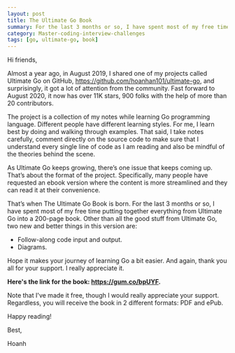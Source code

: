 ```yaml
---
layout: post
title: The Ultimate Go Book
summary: For the last 3 months or so, I have spent most of my free time putting together everything from Ultimate Go into a 200-page book.
category: Master-coding-interview-challenges
tags: [go, ultimate-go, book]
---
```


Hi friends,

Almost a year ago, in August 2019, I shared one of my projects called Ultimate Go on GitHub,
<https://github.com/hoanhan101/ultimate-go>, and surprisingly, it got a lot of attention from
the community. Fast forward to August 2020, it now has over 11K stars, 900 folks with the help
of more than 20 contributors.

The project is a collection of my notes while learning Go programming language. Different people
have different learning styles. For me, I learn best by doing and walking through examples.
That said, I take notes carefully, comment directly on the source code to make sure that I
understand every single line of code as I am reading and also be mindful of the theories behind the scene.

As Ultimate Go keeps growing, there’s one issue that keeps coming up. That’s about the format
of the project. Specifically, many people have requested an ebook version where the content
is more streamlined and they can read it at their convenience.

That’s when The Ultimate Go Book is born. For the last 3 months or so, I have spent most of
my free time putting together everything from Ultimate Go into a 200-page book. Other than all
the good stuff from Ultimate Go, two new and better things in this version are:
- Follow-along code input and output.
- Diagrams.

Hope it makes your journey of learning Go a bit easier. And again, thank you all for your support.
I really appreciate it.

**Here's the link for the book: <https://gum.co/bpUYF>.**

Note that I've made it free, though I would really appreciate your support.
Regardless, you will receive the book in 2 different formats: PDF and ePub.

Happy reading!

Best,

Hoanh
